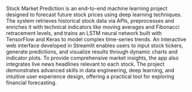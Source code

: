 Stock Market Prediction is an end-to-end machine learning project designed to forecast future stock prices using deep learning techniques. The system retrieves historical stock data via APIs, preprocesses and enriches it with technical indicators like moving averages and Fibonacci retracement levels, and trains an LSTM neural network built with TensorFlow and Keras to model complex time-series trends. An interactive web interface developed in Streamlit enables users to input stock tickers, generate predictions, and visualize results through dynamic charts and indicator plots. To provide comprehensive market insights, the app also integrates live news headlines relevant to each stock. The project demonstrates advanced skills in data engineering, deep learning, and intuitive user experience design, offering a practical tool for exploring financial forecasting.
